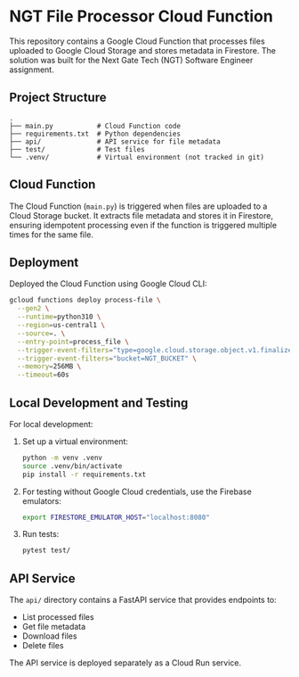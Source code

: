 # NGT File Processor Cloud Function

This repository contains a Google Cloud Function that processes files uploaded to Google Cloud Storage and stores metadata in Firestore. The solution was built for the Next Gate Tech (NGT) Software Engineer assignment.

## Project Structure

```
.
├── main.py           # Cloud Function code
├── requirements.txt  # Python dependencies
├── api/              # API service for file metadata
├── test/             # Test files
└── .venv/            # Virtual environment (not tracked in git)
```

## Cloud Function

The Cloud Function (`main.py`) is triggered when files are uploaded to a Cloud Storage bucket. It extracts file metadata and stores it in Firestore, ensuring idempotent processing even if the function is triggered multiple times for the same file.

## Deployment

Deployed the Cloud Function using Google Cloud CLI:

```bash
gcloud functions deploy process-file \
  --gen2 \
  --runtime=python310 \
  --region=us-central1 \
  --source=. \
  --entry-point=process_file \
  --trigger-event-filters="type=google.cloud.storage.object.v1.finalized" \
  --trigger-event-filters="bucket=NGT_BUCKET" \
  --memory=256MB \
  --timeout=60s
```

## Local Development and Testing

For local development:

1. Set up a virtual environment:
   ```bash
   python -m venv .venv
   source .venv/bin/activate  
   pip install -r requirements.txt
   ```

2. For testing without Google Cloud credentials, use the Firebase emulators:
   ```bash
   export FIRESTORE_EMULATOR_HOST="localhost:8080"
   ```

3. Run tests:
   ```bash
   pytest test/
   ```

## API Service

The `api/` directory contains a FastAPI service that provides endpoints to:
- List processed files
- Get file metadata
- Download files
- Delete files

The API service is deployed separately as a Cloud Run service.
